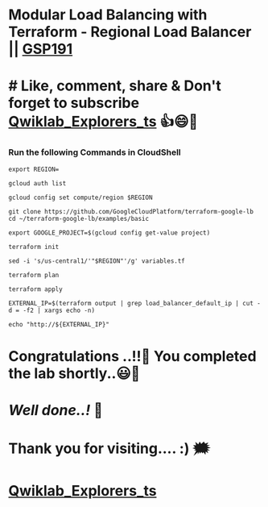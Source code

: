 # Modular Load Balancing with Terraform - Regional Load Balancer || [GSP191](https://www.cloudskillsboost.google/games/5407/labs/35067)

# # Like, comment, share & Don't forget to subscribe [Qwiklab_Explorers_ts](https://youtube.com/@titashshil?si=RgamNu1dc9jVIbJN) 👍😄🤝

### Run the following Commands in CloudShell

```
export REGION=
```
```
gcloud auth list

gcloud config set compute/region $REGION

git clone https://github.com/GoogleCloudPlatform/terraform-google-lb
cd ~/terraform-google-lb/examples/basic

export GOOGLE_PROJECT=$(gcloud config get-value project)

terraform init

sed -i 's/us-central1/'"$REGION"'/g' variables.tf

terraform plan

terraform apply

EXTERNAL_IP=$(terraform output | grep load_balancer_default_ip | cut -d = -f2 | xargs echo -n)

echo "http://${EXTERNAL_IP}"

```

# Congratulations ..!!🎉  You completed the lab shortly..😃💯

# *Well done..!* 👏

# Thank you for visiting.... :) 🗯️

# [Qwiklab_Explorers_ts](https://youtube.com/@titashshil?si=RgamNu1dc9jVIbJN)

